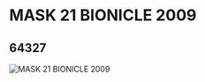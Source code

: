 # MASK 21 BIONICLE 2009
## 64327
![MASK 21 BIONICLE 2009](https://lc-www-live-s.legocdn.com/media/bricks/5/2/4563638.jpg)